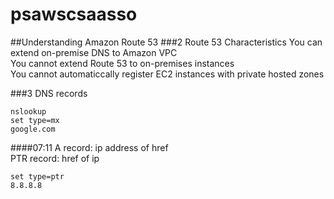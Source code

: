 # psawscsaasso
##Understanding Amazon Route 53
###2 Route 53 Characteristics
You can extend on-premise DNS to Amazon VPC  
You cannot extend Route 53 to on-premises instances  
You cannot automaticcally register EC2 instances with private hosted zones


###3 DNS records
```
nslookup
set type=mx
google.com
```
####07:11
A record: ip address of href  
PTR record: href of ip

```
set type=ptr
8.8.8.8
```
